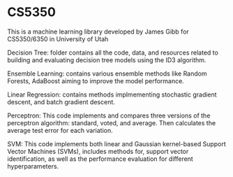 # CS5350

This is a machine learning library developed by James Gibb for CS5350/6350 in University of Utah

Decision Tree: folder contains all the code, data, and resources related to building and evaluating decision tree models using the ID3 algorithm.
  
Ensemble Learning: contains various ensemble methods like Random Forests, AdaBoost aiming to improve the model performance.

Linear Regression: contains methods implmementing stochastic gradient descent, and batch gradient descent. 

Perceptron: This code implements and compares three versions of the perceptron algorithm: standard, voted, and average. Then calculates the average test error for each variation.

SVM: This code implements both linear and Gaussian kernel-based Support Vector Machines (SVMs), includes methods for, support vector identification, as well as the performance evaluation for different hyperparameters.